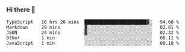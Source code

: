 ### Hi there 👋

<!--
**akosbalasko/akosbalasko** is a ✨ _special_ ✨ repository because its `README.md` (this file) appears on your GitHub profile.

Here are some ideas to get you started:

- 🔭 I’m currently working on ...
- 🌱 I’m currently learning ...
- 👯 I’m looking to collaborate on ...
- 🤔 I’m looking for help with ...
- 💬 Ask me about ...
- 📫 How to reach me: ...
- 😄 Pronouns: ...
- ⚡ Fun fact: ...
-->
<!--START_SECTION:waka-->
```text
TypeScript   16 hrs 28 mins  ███████████████████████▓░   94.60 % 
Markdown     29 mins         ▓░░░░░░░░░░░░░░░░░░░░░░░░   02.81 % 
JSON         24 mins         ▓░░░░░░░░░░░░░░░░░░░░░░░░   02.32 % 
Other        1 min           ░░░░░░░░░░░░░░░░░░░░░░░░░   00.11 % 
JavaScript   1 min           ░░░░░░░░░░░░░░░░░░░░░░░░░   00.10 % 
```
<!--END_SECTION:waka-->
